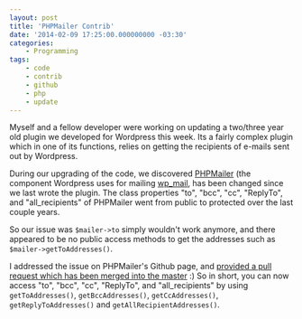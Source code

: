 ```yaml
---
layout: post
title: 'PHPMailer Contrib'
date: '2014-02-09 17:25:00.000000000 -03:30'
categories:
    - Programming
tags:
    - code
    - contrib
    - github
    - php
    - update
---
```

Myself and a fellow developer were working on updating a two/three year old plugin we developed for Wordpress this week. Its a fairly complex plugin which in one of its functions, relies on getting the recipients of e-mails sent out by Wordpress.

During our upgrading of the code, we discovered [PHPMailer](http://phpmailer.worxware.com/) (the component Wordpress uses for mailing [wp_mail](http://codex.wordpress.org/Function_Reference/wp_mail), has been changed since we last wrote the plugin. The class properties "to", "bcc", "cc", "ReplyTo", and "all_recipients" of PHPMailer went from public to protected over the last couple years.

So our issue was `$mailer->to` simply wouldn't work anymore, and there appeared to be no public access methods to get the addresses such as `$mailer->getToAddresses()`.

I addressed the issue on PHPMailer's Github page, and [provided a pull request which has been merged into the master](https://github.com/PHPMailer/PHPMailer/issues/180) :) So in short, you can now access "to", "bcc", "cc", "ReplyTo", and "all_recipients" by using `getToAddresses()`, `getBccAddresses()`, `getCcAddresses()`, `getReplyToAddresses()` and `getAllRecipientAddresses()`.